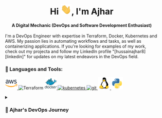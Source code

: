 <div align="center">
<h1 align="center">Hi <img width="35" src="https://github.com/1999AZZAR/1999AZZAR/blob/main/resources/img/waving.gif">, I'm Ajhar</h1>
<h4 align="center">A Digital Mechanic (DevOps and Software Development Enthusiast)</h4>
</div>

I'm a DevOps Engineer with expertise in Terraform, Docker, Kubernetes and AWS. My passion lies in automating workflows and tasks, as well as containerizing applications. If you're looking for examples of my work, check out my projecta and follow my LinkedIn profile "[hussainajhar8][linkedin]" for updates on my latest endeavors in the DevOps field.

<h3 align="left"> 🧰 Languages and Tools:</h3>
<p align="left"> <a href="https://aws.amazon.com" target="_blank" rel="noreferrer"> <img src="https://raw.githubusercontent.com/devicons/devicon/master/icons/amazonwebservices/amazonwebservices-original-wordmark.svg" alt="aws" width="40" height="40"/> </a> </a href="https://www.terraform.io/" target="_blank" rel="noreferrer">  <img src="https://opensenselabs.com/sites/default/files/inline-images/terraform.png" alt="Terraform" width="40" height="40" > </a> <a href="https://www.docker.com/" target="_blank" rel="noreferrer"> <img src="https://raw.githubusercontent.com/devicons/devicon/master/icons/docker/docker-original-wordmark.svg" alt="docker" width="40" height="40"/> </a> <a href="https://kubernetes.io" target="_blank" rel="noreferrer"> <img src="https://www.vectorlogo.zone/logos/kubernetes/kubernetes-icon.svg" alt="kubernetes" width="40" height="40"/> </a>  <a href="https://git-scm.com/" target="_blank" rel="noreferrer"> <img src="https://www.vectorlogo.zone/logos/git-scm/git-scm-icon.svg" alt="git" width="40" height="40"/> </a> <a href="https://www.linux.org/" target="_blank" rel="noreferrer"> <img src="https://raw.githubusercontent.com/devicons/devicon/master/icons/linux/linux-original.svg" alt="linux" width="40" height="40"/> </a> <a href="https://www.python.org" target="_blank" rel="noreferrer"> <img src="https://raw.githubusercontent.com/devicons/devicon/master/icons/python/python-original.svg" alt="python" width="40" height="40"/> </a> </p>

<details>
 <summary><h3>🗻 Ajhar's DevOps Journey</h3></summary>
   I began my journey as a DevOps Engineer with a passion for Cloud technologies and Automation. My curiosity had brought me to the Cloud after finishing my first year of mechanical engineering at university and I was hooked ever since. I decided to take advantage of my summer break to dive deeper into the field by completing the AWS re/Start program, where I gained a strong understanding of Linux, Python, Networking, Databases, Security, CI/CD, and AWS. Simultaneously, I started to learn Terraform on my own and applied it to various projects. After completing the bootcamp, I decided to focus more on the solutions architect associate material and work on various projects to improve my skills. I created a serverless reminder app using AWS Lambda, SNS, and SES, and also built a 3-tier architecture on AWS using Terraform and automated the process with GitLab CI/CD pipeline. I then moved on to learning Docker and Kubernetes and have been implementing them in various projects. I've been continuously expanding my knowledge and skills in the field of DevOps and looking forward to keep learning and implementing new technologies.
